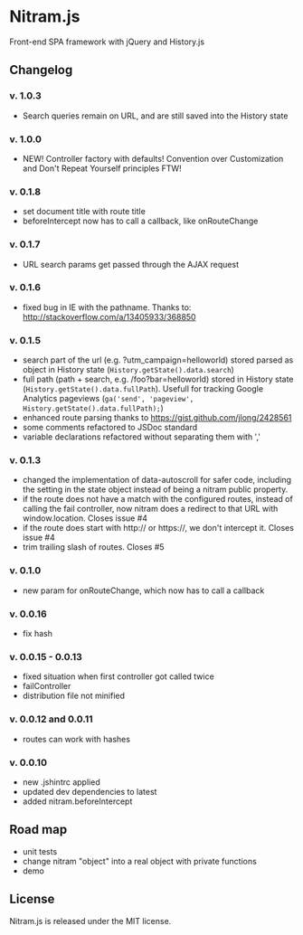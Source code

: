 # Nitram.js

Front-end SPA framework with jQuery and History.js

## Changelog

### v. 1.0.3
- Search queries remain on URL, and are still saved into the History state

### v. 1.0.0
- NEW! Controller factory with defaults! Convention over Customization and Don't Repeat Yourself principles FTW!

### v. 0.1.8
- set document title with route title
- beforeIntercept now has to call a callback, like onRouteChange

### v. 0.1.7
- URL search params get passed through the AJAX request

### v. 0.1.6
- fixed bug in IE with the pathname. Thanks to: http://stackoverflow.com/a/13405933/368850

### v. 0.1.5
- search part of the url (e.g. ?utm_campaign=helloworld) stored parsed as object in History state (`History.getState().data.search`)
- full path (path + search, e.g. /foo?bar=helloworld) stored in History state (`History.getState().data.fullPath`). Usefull for tracking Google Analytics pageviews (`ga('send', 'pageview', History.getState().data.fullPath);`)
- enhanced route parsing thanks to https://gist.github.com/jlong/2428561
- some comments refactored to JSDoc standard
- variable declarations refactored without separating them with ','

### v. 0.1.3
- changed the implementation of data-autoscroll for safer code, including the setting in the state object instead of being a nitram public property.
- if the route does not have a match with the configured routes, instead of calling the fail controller, now nitram does a redirect to that URL with window.location. Closes issue #4
- if the route does start with http:// or https://, we don't intercept it. Closes issue #4
- trim trailing slash of routes. Closes #5

### v. 0.1.0
- new param for onRouteChange, which now has to call a callback

### v. 0.0.16
- fix hash

### v. 0.0.15 - 0.0.13
- fixed situation when first controller got called twice
- failController
- distribution file not minified

### v. 0.0.12 and 0.0.11
- routes can work with hashes

### v. 0.0.10
- new .jshintrc applied
- updated dev dependencies to latest
- added nitram.beforeIntercept

## Road map
- unit tests
- change nitram "object" into a real object with private functions
- demo

## License
Nitram.js is released under the MIT license.
